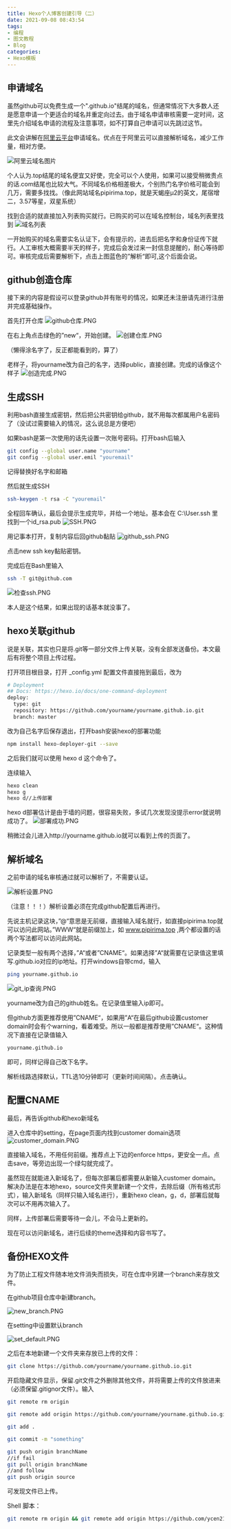 ```yaml
---
title: Hexo个人博客创建引导（二）
date: 2021-09-08 08:43:54
tags:
- 编程
- 图文教程
- Blog
categories:
- Hexo模板
---
```

## 申请域名
虽然github可以免费生成一个".github.io"结尾的域名，但通常情况下大多数人还是愿意申请一个更适合的域名并重定向过去。由于域名申请审核需要一定时间，这里先介绍域名申请的流程及注意事项，如不打算自己申请可以先跳过这节。

此文会讲解在[阿里云平台](https://wanwang.aliyun.com/domain?utm_content=se_1008364728)申请域名。优点在于阿里云可以直接解析域名，减少工作量，相对方便。
<!-- more -->

![阿里云域名图片](阿里云域名图片.PNG)

个人认为.top结尾的域名便宜又好使，完全可以个人使用，如果可以接受稍微贵点的话.com结尾也比较大气。不同域名价格相差极大，个别热门名字价格可能会到几万，需要多找找。（像此网站域名pipirima.top，就是天蝎座μ2的英文，尾宿增二，3.57等星，双星系统）

找到合适的就直接加入列表购买就行。已购买的可以在域名控制台，域名列表里找到
![域名列表](域名列表.PNG)

一开始购买的域名需要实名认证下，会有提示的，进去后把名字和身份证传下就行。人工审核大概需要半天的样子，完成后会发过来一封信息提醒的，耐心等待即可。审核完成后需要解析下，点击上图蓝色的”解析“即可,这个后面会说。

## github创造仓库

接下来的内容是假设可以登录github并有账号的情况，如果还未注册请先进行注册并完成基础操作。

首先打开仓库
![github仓库.PNG](github仓库.PNG)

在右上角点击绿色的”new“，开始创建。
![创建仓库.PNG](创建仓库.PNG)

（懒得涂名字了，反正都能看到的，算了）

老样子，将yourname改为自己的名字，选择public，直接创建。完成的话像这个样子
![创造完成.PNG](创造完成.PNG)

## 生成SSH

利用bash直接生成密钥，然后把公共密钥给github，就不用每次都属用户名密码了（没试过需要输入的情况，这么说总是方便吧）

如果bash是第一次使用的话先设置一次账号密码。打开bash后输入
``` Bash
git config --global user.name "yourname"
git config --global user.emil "youremail"
```

记得替换好名字和邮箱

然后就生成SSH
``` Bash
ssh-keygen -t rsa -C "youremail"
```

全程回车确认，最后会提示生成完毕，并给一个地址。基本会在 C:\User\.ssh 里找到一个id_rsa.pub
![SSH.PNG](SSH.PNG)

用记事本打开，复制内容后回github黏贴
![github_ssh.PNG](github_ssh.PNG)

点击new ssh key黏贴密钥。

完成后在Bash里输入
``` Bash
ssh -T git@github.com
```

![检查ssh.PNG](检查ssh.PNG)

本人是这个结果，如果出现的话基本就没事了。

## hexo关联github

说是关联，其实也只是将.git等一部分文件上传关联，没有全部发送备份。本文最后有将整个项目上传过程。

打开项目根目录，打开 _config.yml 配置文件直接拖到最后，改为
``` Bash
# Deployment
## Docs: https://hexo.io/docs/one-command-deployment
deploy:
  type: git
  repository: https://github.com/yourname/yourname.github.io.git
  branch: master
```

改为自己名字后保存退出，打开bash安装hexo的部署功能
``` Bash
npm install hexo-deployer-git --save
```

之后我们就可以使用 hexo d 这个命令了。

连续输入
``` Bash
hexo clean
hexo g
hexo d//上传部署
```

hexo d部署估计是由于墙的问题，很容易失败，多试几次发现没提示error就说明成功了。
![部署成功.PNG](部署成功.PNG)

稍微过会儿进入http://yourname.github.io就可以看到上传的页面了。

## 解析域名

之前申请的域名审核通过就可以解析了，不需要认证。

![解析设置.PNG](解析设置.PNG)

（注意！！！）解析设置必须在完成github配置后再进行。

先说主机记录这块，”@“意思是无前缀，直接输入域名就行，如直接pipirima.top就可以访问此网站。”WWW“就是前缀加上，如 www.pipirima.top ,两个都设置的话两个写法都可以访问此网站。

记录类型一般有两个选择，”A“或者”CNAME“。如果选择”A“就需要在记录值这里填写.github.io对应的ip地址。打开windows自带cmd，输入
``` Bash
ping yourname.github.io
```
![git_ip查询.PNG](git_ip查询.PNG)

yourname改为自己的github姓名。在记录值里输入ip即可。

但github方面更推荐使用”CNAME“，如果用”A“在最后github设置customer domain时会有个warning，看着难受。所以一般都是推荐使用”CNAME“。这种情况下直接在记录值输入
``` Bash
yourname.github.io
```

即可，同样记得自己改下名字。

解析线路选择默认，TTL选10分钟即可（更新时间间隔）。点击确认。

## 配置CNAME

最后，再告诉github和hexo新域名

进入仓库中的setting，在page页面内找到customer domain选项
![customer_domain.PNG](customer_domain.PNG)

直接输入域名，不用任何前缀。推荐点上下边的enforce https，更安全一点。点击save，等旁边出现一个绿勾就完成了。

虽然现在就能进入新域名了，但每次部署后都需要从新输入customer domain。解决办法是在本地hexo，source文件夹里新建一个文件，去除后缀（所有格式形式），输入新域名（同样只输入域名进行），重新hexo clean，g，d，部署后就每次可以不用再次输入了。

同样，上传部署后需要等待一会儿，不会马上更新的。

现在可以访问新域名，进行后续的theme选择和内容书写了。

## 备份HEXO文件

为了防止工程文件随本地文件消失而损失，可在仓库中另建一个branch来存放文件。

在github项目仓库中新建branch。

![new_branch.PNG](new_branch.PNG)

在setting中设置默认branch

![set_default.PNG](set_default.PNG)

之后在本地新建一个文件夹来存放已上传的文件：

``` Bash
git clone https://github.com/yourname/yourname.github.io.git
```

开启隐藏文件显示，保留.git文件之外删除其他文件，并将需要上传的文件放进来（必须保留.gitignor文件）。输入

``` Bash
git remote rm origin

git remote add origin https://github.com/yourname/yourname.github.io.git

git add .

git commit -m "something"

git push origin branchName
//if fail
git pull origin branchName
//and follow
git push origin source
```

可发现文件已上传。

Shell 脚本：
``` Bash
git remote rm origin && git remote add origin https://github.com/ycen2111/ycen2111.github.io.git && git add . && git commit -m "backup" && git push origin source
```